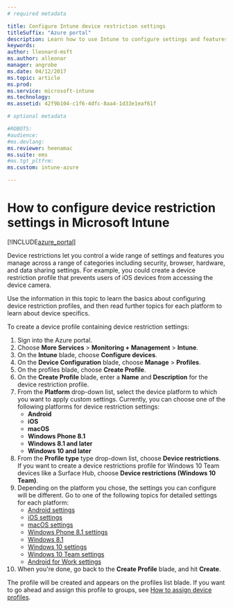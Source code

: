 ```yaml
---
# required metadata

title: Configure Intune device restriction settings
titleSuffix: "Azure portal"
description: Learn how to use Intune to configure settings and features on devices you manage."
keywords:
author: lleonard-msft
ms.author: alleonar
manager: angrobe
ms.date: 04/12/2017
ms.topic: article
ms.prod:
ms.service: microsoft-intune
ms.technology:
ms.assetid: 42f9b104-c1f6-4dfc-8aa4-1d33e1eaf61f

# optional metadata

#ROBOTS:
#audience:
#ms.devlang:
ms.reviewer: heenamac
ms.suite: ems
#ms.tgt_pltfrm:
ms.custom: intune-azure

---
```


# How to configure device restriction settings in Microsoft Intune

[!INCLUDE[azure_portal](./includes/azure_portal.md)]

Device restrictions let you control a wide range of settings and features you manage across a range of categories including security, browser, hardware, and data sharing settings. For example, you could create a device restriction profile that prevents users of iOS devices from accessing the device camera.

Use the information in this topic to learn the basics about configuring device restriction profiles, and then read further topics for each platform to learn about device specifics.

To create a device profile containing device restriction settings:

1. Sign into the Azure portal.
2. Choose **More Services** > **Monitoring + Management** > **Intune**.
3. On the **Intune** blade, choose **Configure devices**.
2. On the **Device Configuration** blade, choose **Manage** > **Profiles**.
3. On the profiles blade, choose **Create Profile**.
4. On the **Create Profile** blade, enter a **Name** and **Description** for the device restriction profile.
5. From the **Platform** drop-down list, select the device platform to which you want to apply custom settings. Currently, you can choose one of the following platforms for device restriction settings:
	- **Android**
	- **iOS**
	- **macOS**
	- **Windows Phone 8.1**
	- **Windows 8.1 and later**
	- **Windows 10 and later**
6. From the **Profile type** type drop-down list, choose **Device restrictions**. If you want to create a device restrictions profile for Windows 10 Team devices like a Surface Hub, choose **Device restrictions (Windows 10 Team)**.
7. Depending on the platform you chose, the settings you can configure will be different. Go to one of the following topics for detailed settings for each platform:
	- [Android settings](device-restrictions-android.md)
	- [iOS settings](device-restrictions-ios.md)
	- [macOS settings](device-restrictions-macos.md)
	- [Windows Phone 8.1 settings](device-restrictions-windows-phone-8-1.md)
	- [Windows 8.1](device-restrictions-windows-8-1.md)
	- [Windows 10 settings](device-restrictions-windows-10.md)
	- [Windows 10 Team settings](device-restrictions-windows-10-teams.md)
	- [Android for Work settings](device-restrictions-android-for-work.md)
8. When you're done, go back to the **Create Profile** blade, and hit **Create**.

The profile will be created and appears on the profiles list blade.
If you want to go ahead and assign this profile to groups, see [How to assign device profiles](device-profile-assign.md).

<!--  Removing image as part of design review; retaining source until we known the disposition.

## Example of device restriction settings

In this high-level example, you'll create a device restriction policy that blocks the use of the built-in camera app on Android devices.

![How to disable the camera on Android devices](./media/disable-android-camera.png)

-->